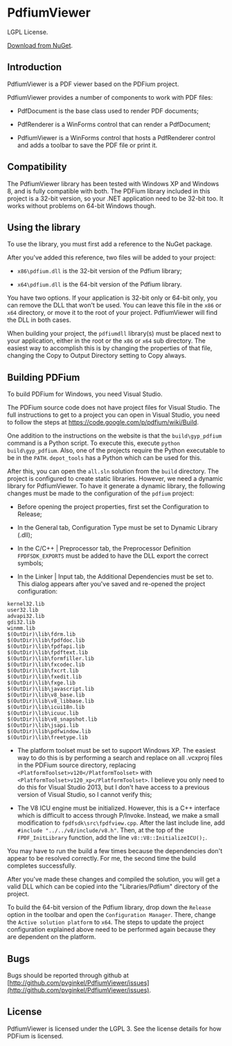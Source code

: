 # PdfiumViewer

LGPL License.

[Download from NuGet](http://nuget.org/packages/PdfiumViewer).

## Introduction

PdfiumViewer is a PDF viewer based on the PDFium project.

PdfiumViewer provides a number of components to work with PDF files:

* PdfDocument is the base class used to render PDF documents;

* PdfRenderer is a WinForms control that can render a PdfDocument;

* PdfiumViewer is a WinForms control that hosts a PdfRenderer control and
  adds a toolbar to save the PDF file or print it.

## Compatibility

The PdfiumViewer library has been tested with Windows XP and Windows 8, and
is fully compatible with both. The PDFium library included in this project
is a 32-bit version, so your .NET application need to be 32-bit too. It works
without problems on 64-bit Windows though.

## Using the library

To use the library, you must first add a reference to the NuGet package.

After you've added this reference, two files will be added to your project:

* `x86\pdfium.dll` is the 32-bit version of the Pdfium library;

* `x64\pdfium.dll` is the 64-bit version of the Pdfium library.

You have two options. If your application is 32-bit only or 64-bit only, you can
remove the DLL that won't be used. You can leave this file in the `x86` or `x64`
directory, or move it to the root of your project. PdfiumViewer will find the DLL
in both cases.

When building your project, the `pdfiumdll` library(s) must be placed next to
your application, either in the root or the `x86` or `x64` sub directory.
The easiest way to accomplish this is by changing the properties of that file,
changing the Copy to Output Directory setting to Copy always.

## Building PDFium

To build PDFium for Windows, you need Visual Studio.

The PDFium source code does not have project files for Visual Studio. The full instructions
to get to a project you can open in Visual Studio, you need to follow the steps at
https://code.google.com/p/pdfium/wiki/Build.

One addition to the instructions on the website is that the `build\gyp_pdfium` command is a
Python script. To execute this, execute `python build\gyp_pdfium`. Also, one of the projects
require the Python executable to be in the `PATH`. `depot_tools` has a Python which can be
used for this.

After this, you can open the `all.sln` solution from the `build` directory. The project
is configured to create static libraries. However, we need a dynamic library for PdfiumViewer.
To have it generate a dynamic library, the following changes must be made to the configuration
of the `pdfium` project:

* Before opening the project properties, first set the Configuration to Release;

* In the General tab, Configuration Type must be set to Dynamic Library (.dll);

* In the C/C++ | Preprocessor tab, the Preprocessor Definition `FPDFSDK_EXPORTS` must be
  added to have the DLL export the correct symbols;

* In the Linker | Input tab, the Additional Dependencies must be set to. This dialog appears
  after you've saved and re-opened the project configuration:

```
kernel32.lib
user32.lib
advapi32.lib
gdi32.lib
winmm.lib
$(OutDir)\lib\fdrm.lib
$(OutDir)\lib\fpdfdoc.lib
$(OutDir)\lib\fpdfapi.lib
$(OutDir)\lib\fpdftext.lib
$(OutDir)\lib\formfiller.lib
$(OutDir)\lib\fxcodec.lib
$(OutDir)\lib\fxcrt.lib
$(OutDir)\lib\fxedit.lib
$(OutDir)\lib\fxge.lib
$(OutDir)\lib\javascript.lib
$(OutDir)\lib\v8_base.lib
$(OutDir)\lib\v8_libbase.lib
$(OutDir)\lib\icui18n.lib
$(OutDir)\lib\icuuc.lib
$(OutDir)\lib\v8_snapshot.lib
$(OutDir)\lib\jsapi.lib
$(OutDir)\lib\pdfwindow.lib
$(OutDir)\lib\freetype.lib
```

* The platform toolset must be set to support Windows XP. The easiest way to do this is by
  performing a search and replace on all .vcxproj files in the PDFium source directory,
  replacing `<PlatformToolset>v120</PlatformToolset>` with `<PlatformToolset>v120_xp</PlatformToolset>`.
  I believe you only need to do this for Visual Studio 2013, but I don't have access to a
  previous version of Visual Studio, so I cannot verify this;

* The V8 ICU engine must be initialized. However, this is a C++ interface which is difficult
  to access through P/Invoke. Instead, we make a small modification to `fpdfsdk\src\fpdfview.cpp`.
  After the last include line, add `#include "../../v8/include/v8.h"`. Then, at the top of
  the `FPDF_InitLibrary` function, add the line `v8::V8::InitializeICU();`.

You may have to run the build a few times because the dependencies don't appear to be resolved
correctly. For me, the second time the build completes successfully.

After you've made these changes and compiled the solution, you will get a valid DLL
which can be copied into the "Libraries/Pdfium" directory of the project.

To build the 64-bit version of the Pdfium library, drop down the `Release` option in the toolbar
and open the `Configuration Manager`. There, change the `Active solution platform` to `x64`.
The steps to update the project configuration explained above need to be performed again because
they are dependent on the platform.

## Bugs

Bugs should be reported through github at
[http://github.com/pvginkel/PdfiumViewer/issues](http://github.com/pvginkel/PdfiumViewer/issues).

## License

PdfiumViewer is licensed under the LGPL 3. See the license details for how PDFium is licensed.
